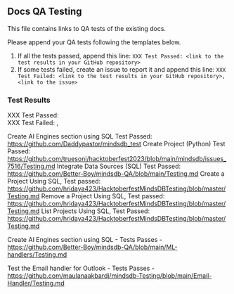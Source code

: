 ## Docs QA Testing

This file contains links to QA tests of the existing docs.

Please append your QA tests following the templates below.

1. If all the tests passed, append this line: `XXX Test Passed: <link to the test results in your GitHub repository>`
2. If some tests failed, create an issue to report it and append this line: `XXX Test Failed: <link to the test results in your GitHub repository>, <link to the issue>`

### Test Results

XXX Test Passed: <link to the test results in your GitHub repository>
</br>
XXX Test Failed: <link to the test results in your GitHub repository>, <link to the issue>
</br>

Create AI Engines section using SQL  Test Passed: https://github.com/Daddypastor/mindsdb_test
Create Project (Python) Test Passed: https://github.com/truesoni/hacktoberfest2023/blob/main/mindsdb/issues_7516/Testing.md
Integrate Data Sources (SQL) Test Passed: https://github.com/Better-Boy/mindsdb-QA/blob/main/Testing.md
Create a Project Using SQL, Test passed: https://github.com/hridaya423/HacktoberfestMindsDBTesting/blob/master/Testing.md
Remove a Project Using SQL, Test passed: https://github.com/hridaya423/HacktoberfestMindsDBTesting/blob/master/Testing.md
List Projects Using SQL, Test Passed: https://github.com/hridaya423/HacktoberfestMindsDBTesting/blob/master/Testing.md

Create AI Engines section using SQL - Tests Passes - https://github.com/Better-Boy/mindsdb-QA/blob/main/ML-handlers/Testing.md

Test the Email handler for Outlook - Tests Passes - https://github.com/maulanaakbardj/mindsdb-Testing/blob/main/Email-Handler/Testing.md
